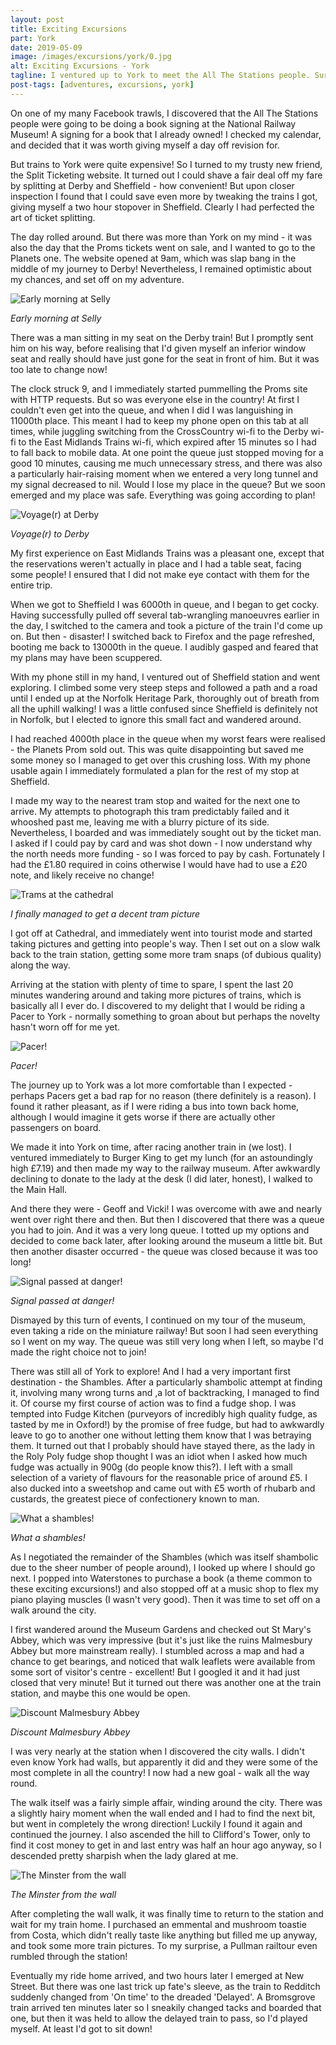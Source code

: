```yaml
---
layout: post
title: Exciting Excursions
part: York
date: 2019-05-09
image: /images/excursions/york/0.jpg
alt: Exciting Excursions - York
tagline: I ventured up to York to meet the All The Stations people. Surely such a simple task would cause me no trouble?
post-tags: [adventures, excursions, york]
---
```


On one of my many Facebook trawls, I discovered that the All The Stations people were going to be doing a book signing at the National Railway Museum! A signing for a book that I already owned! I checked my calendar, and decided that it was worth giving myself a day off revision for.

But trains to York were quite expensive! So I turned to my trusty new friend, the Split Ticketing website. It turned out I could shave a fair deal off my fare by splitting at Derby and Sheffield - how convenient! But upon closer inspection I found that I could save even more by tweaking the trains I got, giving myself a two hour stopover in Sheffield. Clearly I had perfected the art of ticket splitting.

The day rolled around. But there was more than York on my mind - it was also the day that the Proms tickets went on sale, and I wanted to go to the Planets one. The website opened at 9am, which was slap bang in the middle of my journey to Derby! Nevertheless, I remained optimistic about my chances, and set off on my adventure.

![Early morning at Selly](/images/excursions/york/1.jpg)

*Early morning at Selly*

There was a man sitting in my seat on the Derby train! But I promptly sent him on his way, before realising that I'd given myself an inferior window seat and really should have just gone for the seat in front of him. But it was too late to change now!

The clock struck 9, and I immediately started pummelling the Proms site with HTTP requests. But so was everyone else in the country! At first I couldn't even get into the queue, and when I did I was languishing in 11000th place. This meant I had to keep my phone open on this tab at all times, while juggling switching from the CrossCountry wi-fi to the Derby wi-fi to the East Midlands Trains wi-fi, which expired after 15 minutes so I had to fall back to mobile data. At one point the queue just stopped moving for a good 10 minutes, causing me much unnecessary stress, and there was also a particularly hair-raising moment when we entered a very long tunnel and my signal decreased to nil. Would I lose my place in the queue? But we soon emerged and my place was safe. Everything was going according to plan!

![Voyage(r) at Derby](/images/excursions/york/2.jpg)

*Voyage(r) to Derby*

My first experience on East Midlands Trains was a pleasant one, except that the reservations weren't actually in place and I had a table seat, facing some people! I ensured that I did not make eye contact with them for the entire trip.

When we got to Sheffield I was 6000th in queue, and I began to get cocky. Having successfully pulled off several tab-wrangling manoeuvres earlier in the day, I switched to the camera and took a picture of the train I'd come up on. But then - disaster! I switched back to Firefox and the page refreshed, booting me back to 13000th in the queue. I audibly gasped and feared that my plans may have been scuppered.

With my phone still in my hand, I ventured out of Sheffield station and went exploring. I climbed some very steep steps and followed a path and a road until I ended up at the Norfolk Heritage Park, thoroughly out of breath from all the uphill walking! I was a little confused since Sheffield is definitely not in Norfolk, but I elected to ignore this small fact and wandered around.

I had reached 4000th place in the queue when my worst fears were realised - the Planets Prom sold out. This was quite disappointing but saved me some money so I managed to get over this crushing loss. With my phone usable again I immediately formulated a plan for the rest of my stop at Sheffield.

I made my way to the nearest tram stop and waited for the next one to arrive. My attempts to photograph this tram predictably failed and it whooshed past me, leaving me with a blurry picture of its side. Nevertheless, I boarded and was immediately sought out by the ticket man. I asked if I could pay by card and was shot down - I now understand why the north needs more funding - so I was forced to pay by cash. Fortunately I had the £1.80 required in coins otherwise I would have had to use a £20 note, and likely receive no change!

![Trams at the cathedral](/images/excursions/york/3.jpg)

*I finally managed to get a decent tram picture*

I got off at Cathedral, and immediately went into tourist mode and started taking pictures and getting into people's way. Then I set out on a slow walk back to the train station, getting some more tram snaps (of dubious quality) along the way.

Arriving at the station with plenty of time to spare, I spent the last 20 minutes wandering around and taking more pictures of trains, which is basically all I ever do. I discovered to my delight that I would be riding a Pacer to York - normally something to groan about but perhaps the novelty hasn't worn off for me yet.

![Pacer!](/images/excursions/york/4.jpg)

*Pacer!*

The journey up to York was a lot more comfortable than I expected - perhaps Pacers get a bad rap for no reason (there definitely is a reason). I found it rather pleasant, as if I were riding a bus into town back home, although I would imagine it gets worse if there are actually other passengers on board.

We made it into York on time, after racing another train in (we lost). I ventured immediately to Burger King to get my lunch (for an astoundingly high £7.19) and then made my way to the railway museum. After awkwardly declining to donate to the lady at the desk (I did later, honest), I walked to the Main Hall.

And there they were - Geoff and Vicki! I was overcome with awe and nearly went over right there and then. But then I discovered that there was a queue you had to join. And it was a very long queue. I totted up my options and decided to come back later, after looking around the museum a little bit. But then another disaster occurred - the queue was closed because it was too long!

![Signal passed at danger!](/images/excursions/york/5.jpg)

*Signal passed at danger!*

Dismayed by this turn of events, I continued on my tour of the museum, even taking a ride on the miniature railway! But soon I had seen everything so I went on my way. The queue was still very long when I left, so maybe I'd made the right choice not to join!

There was still all of York to explore! And I had a very important first destination - the Shambles. After a particularly shambolic attempt at finding it, involving many wrong turns and ,a lot of backtracking, I managed to find it. Of course my first course of action was to find a fudge shop. I was tempted into Fudge Kitchen (purveyors of incredibly high quality fudge, as tasted by me in Oxford!) by the promise of free fudge, but had to awkwardly leave to go to another one without letting them know that I was betraying them. It turned out that I probably should have stayed there, as the lady in the Roly Poly fudge shop thought I was an idiot when I asked how much fudge was actually in 900g (do people know this?). I left with a small selection of a variety of flavours for the reasonable price of around £5. I also ducked into a sweetshop and came out with £5 worth of rhubarb and custards, the greatest piece of confectionery known to man.

![What a shambles!](/images/excursions/york/6.jpg)

*What a shambles!*

As I negotiated the remainder of the Shambles (which was itself shambolic due to the sheer number of people around), I looked up where I should go next. I popped into Waterstones to purchase a book (a theme common to these exciting excursions!) and also stopped off at a music shop to flex my piano playing muscles (I wasn't very good). Then it was time to set off on a walk around the city.

I first wandered around the Museum Gardens and checked out St Mary's Abbey, which was very impressive (but it's just like the ruins Malmesbury Abbey but more mainstream really). I stumbled across a map and had a chance to get bearings, and noticed that walk leaflets were available from some sort of visitor's centre - excellent! But I googled it and it had just closed that very minute! But it turned out there was another one at the train station, and maybe this one would be open.

![Discount Malmesbury Abbey](/images/excursions/york/7.jpg)

*Discount Malmesbury Abbey*

I was very nearly at the station when I discovered the city walls. I didn't even know York had walls, but apparently it did and they were some of the most complete in all the country! I now had a new goal - walk all the way round.

The walk itself was a fairly simple affair, winding around the city. There was a slightly hairy moment when the wall ended and I had to find the next bit, but went in completely the wrong direction! Luckily I found it again and continued the journey. I also ascended the hill to Clifford's Tower, only to find it cost money to get in and last entry was half an hour ago anyway, so I descended pretty sharpish when the lady glared at me.

![The Minster from the wall](/images/excursions/york/8.jpg)

*The Minster from the wall*

After completing the wall walk, it was finally time to return to the station and wait for my train home. I purchased an emmental and mushroom toastie from Costa, which didn't really taste like anything but filled me up anyway, and took some more train pictures. To my surprise, a Pullman railtour even rumbled through the station!

Eventually my ride home arrived, and two hours later I emerged at New Street. But there was one last trick up fate's sleeve, as the train to Redditch suddenly changed from 'On time' to the dreaded 'Delayed'. A Bromsgrove train arrived ten minutes later so I sneakily changed tacks and boarded that one, but then it was held to allow the delayed train to pass, so I'd played myself. At least I'd got to sit down!
